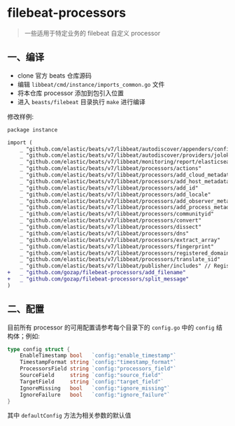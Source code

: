 # filebeat-processors

> 一些适用于特定业务的 filebeat 自定义 processor

## 一、编译

- clone 官方 beats 仓库源码
- 编辑 `libbeat/cmd/instance/imports_common.go` 文件
- 将本仓库 processor 添加到包引入位置
- 进入 `beasts/filebeat` 目录执行 `make` 进行编译

修改样例:

``` diff
package instance

import (
	_ "github.com/elastic/beats/v7/libbeat/autodiscover/appenders/config" // Register autodiscover appenders
	_ "github.com/elastic/beats/v7/libbeat/autodiscover/providers/jolokia"
	_ "github.com/elastic/beats/v7/libbeat/monitoring/report/elasticsearch" // Register default monitoring reporting
	_ "github.com/elastic/beats/v7/libbeat/processors/actions"              // Register default processors.
	_ "github.com/elastic/beats/v7/libbeat/processors/add_cloud_metadata"
	_ "github.com/elastic/beats/v7/libbeat/processors/add_host_metadata"
	_ "github.com/elastic/beats/v7/libbeat/processors/add_id"
	_ "github.com/elastic/beats/v7/libbeat/processors/add_locale"
	_ "github.com/elastic/beats/v7/libbeat/processors/add_observer_metadata"
	_ "github.com/elastic/beats/v7/libbeat/processors/add_process_metadata"
	_ "github.com/elastic/beats/v7/libbeat/processors/communityid"
	_ "github.com/elastic/beats/v7/libbeat/processors/convert"
	_ "github.com/elastic/beats/v7/libbeat/processors/dissect"
	_ "github.com/elastic/beats/v7/libbeat/processors/dns"
	_ "github.com/elastic/beats/v7/libbeat/processors/extract_array"
	_ "github.com/elastic/beats/v7/libbeat/processors/fingerprint"
	_ "github.com/elastic/beats/v7/libbeat/processors/registered_domain"
	_ "github.com/elastic/beats/v7/libbeat/processors/translate_sid"
	_ "github.com/elastic/beats/v7/libbeat/publisher/includes" // Register publisher pipeline modules
+	_ "github.com/gozap/filebeat-processors/add_filename"
+	_ "github.com/gozap/filebeat-processors/split_message"
)
```

## 二、配置

目前所有 processor 的可用配置请参考每个目录下的 `config.go` 中的 `config` 结构体；例如:

``` go
type config struct {
	EnableTimestamp bool   `config:"enable_timestamp"`
	TimestampFormat string `config:"timestamp_format"`
	ProcessorsField string `config:"processors_field"`
	SourceField     string `config:"source_field"`
	TargetField     string `config:"target_field"`
	IgnoreMissing   bool   `config:"ignore_missing"`
	IgnoreFailure   bool   `config:"ignore_failure"`
}
```

其中 `defaultConfig` 方法为相关参数的默认值